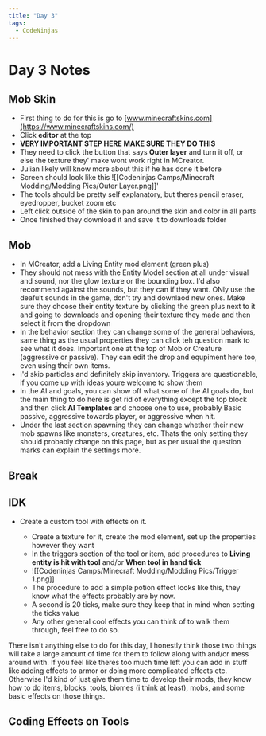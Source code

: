 ```yaml
---
title: "Day 3"
tags:
  - CodeNinjas
---
```


# Day 3 Notes
## Mob Skin
- First thing to do for this is go to [www.minecraftskins.com](https://www.minecraftskins.com/)
- Click **editor** at the top
- **VERY IMPORTANT STEP HERE MAKE SURE THEY DO THIS**
- They need to click the button that says **Outer layer** and turn it off, or else the texture they' make wont work right in MCreator.
- Julian likely will know more about this if he has done it before
- Screen should look like this ![[Codeninjas Camps/Minecraft Modding/Modding Pics/Outer Layer.png]]'
- The tools should be pretty self explanatory, but theres pencil eraser, eyedropper, bucket zoom etc
- Left click outside of the skin to pan around the skin and color in all parts
- Once finished they download it and save it to downloads folder

## Mob
- In MCreator, add a Living Entity mod element (green plus)
- They should not mess with the Entity Model section at all under visual and sound, nor the glow texture or the bounding box. I'd also recommend against the sounds, but they can if they want. ONly use the deafult sounds in the game, don't try and downlaod new ones. Make sure they choose their entity texture by clicking the green plus next to it and going to downloads and opening their texture they made and then select it from the dropdown
- In the behavior section they can change some of the general behaviors, same thing as the usual properties they can click teh question mark to see what it does. Important one at the top of Mob or Creature (aggressive or passive). They can edit the drop and equpiment here too, even using their own items.
- I'd skip particles and definitely skip inventory. Triggers are questionable, if you come up with ideas youre welcome to show them
- In the AI and goals, you can show off what some of the AI goals do, but the main thing to do here is get rid of everything except the top block and then click **AI Templates** and choose one to use, probably Basic passive, aggressive towards player, or aggressive when hit.
- Under the last section spawning they can change whether their new mob spawns like monsters, creatures, etc. Thats the only setting they should probably change on this page, but as per usual the question marks can explain the settings more.
## Break
## IDK

- Create a custom tool with effects on it.

  - Create a texture for it, create the mod element, set up the properties however they want
  - In the triggers section of the tool or item, add procedures to **Living entity is hit with tool** and/or **When tool in hand tick**
  - ![[Codeninjas Camps/Minecraft Modding/Modding Pics/Trigger 1.png]]
  - The procedure to add a simple potion effect looks like this, they know what the effects probably are by now.
  - A second is 20 ticks, make sure they keep that in mind when setting the ticks value
  - Any other general cool effects you can think of to walk them through, feel free to do so.



There isn't anything else to do for this day, I honestly think those two things will take a large amount of time for them to follow along with and/or mess around with. If you feel like theres too much time left you can add in stuff like adding effects to armor or doing more complicated effects etc. Otherwise I'd kind of just give them time to develop their mods, they know how to do items, blocks, tools, biomes (i think at least), mobs, and some basic effects on those things.

## Coding Effects on Tools
